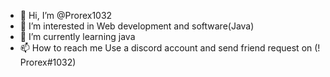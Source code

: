 - 👋 Hi, I’m @Prorex1032
- 👀 I’m interested in Web development and software(Java)
- 🌱 I’m currently learning java
- 📫 How to reach me Use a discord account and send friend request on (! Prorex#1032)
